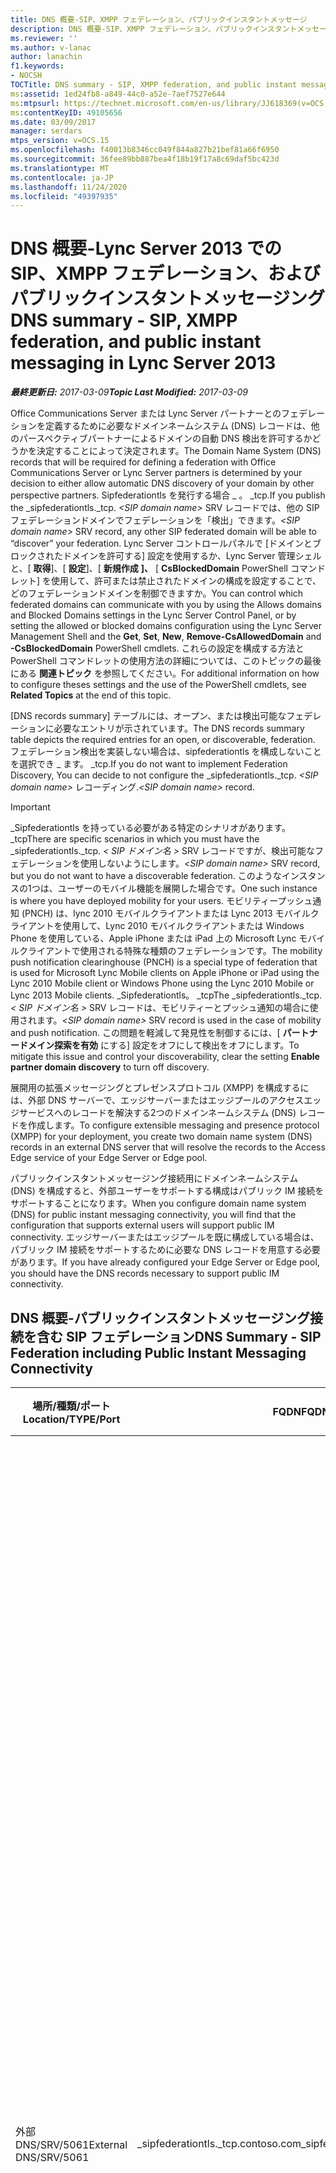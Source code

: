 ```yaml
---
title: DNS 概要-SIP、XMPP フェデレーション、パブリックインスタントメッセージ
description: DNS 概要-SIP、XMPP フェデレーション、パブリックインスタントメッセージ。
ms.reviewer: ''
ms.author: v-lanac
author: lanachin
f1.keywords:
- NOCSH
TOCTitle: DNS summary - SIP, XMPP federation, and public instant messaging
ms:assetid: 1ed24fb8-a849-44c0-a52e-7aef7527e644
ms:mtpsurl: https://technet.microsoft.com/en-us/library/JJ618369(v=OCS.15)
ms:contentKeyID: 49105656
ms.date: 03/09/2017
manager: serdars
mtps_version: v=OCS.15
ms.openlocfilehash: f40013b8346cc049f844a827b21bef81a66f6950
ms.sourcegitcommit: 36fee89bb887bea4f18b19f17a8c69daf5bc423d
ms.translationtype: MT
ms.contentlocale: ja-JP
ms.lasthandoff: 11/24/2020
ms.locfileid: "49397935"
---
```

# <a name="dns-summary---sip-xmpp-federation-and-public-instant-messaging-in-lync-server-2013"></a><span data-ttu-id="75103-103">DNS 概要-Lync Server 2013 での SIP、XMPP フェデレーション、およびパブリックインスタントメッセージング</span><span class="sxs-lookup"><span data-stu-id="75103-103">DNS summary - SIP, XMPP federation, and public instant messaging in Lync Server 2013</span></span>

<div data-xmlns="http://www.w3.org/1999/xhtml">

<div class="topic" data-xmlns="http://www.w3.org/1999/xhtml" data-msxsl="urn:schemas-microsoft-com:xslt" data-cs="https://msdn.microsoft.com/">

<div data-asp="https://msdn2.microsoft.com/asp">



</div>

<div id="mainSection">

<div id="mainBody"><span data-ttu-id="75103-104">

<span> </span></span><span class="sxs-lookup"><span data-stu-id="75103-104">

<span> </span></span></span>

<span data-ttu-id="75103-105">_**最終更新日:** 2017-03-09_</span><span class="sxs-lookup"><span data-stu-id="75103-105">_**Topic Last Modified:** 2017-03-09_</span></span>

<span data-ttu-id="75103-106">Office Communications Server または Lync Server パートナーとのフェデレーションを定義するために必要なドメインネームシステム (DNS) レコードは、他のパースペクティブパートナーによるドメインの自動 DNS 検出を許可するかどうかを決定することによって決定されます。</span><span class="sxs-lookup"><span data-stu-id="75103-106">The Domain Name System (DNS) records that will be required for defining a federation with Office Communications Server or Lync Server partners is determined by your decision to either allow automatic DNS discovery of your domain by other perspective partners.</span></span> <span data-ttu-id="75103-107">Sipfederationtls を発行する場合 \_ 。 \_tcp.</span><span class="sxs-lookup"><span data-stu-id="75103-107">If you publish the \_sipfederationtls.\_tcp.</span></span> <span data-ttu-id="75103-108">*\<SIP domain name\>* SRV レコードでは、他の SIP フェデレーションドメインでフェデレーションを「検出」できます。</span><span class="sxs-lookup"><span data-stu-id="75103-108">*\<SIP domain name\>* SRV record, any other SIP federated domain will be able to “discover” your federation.</span></span> <span data-ttu-id="75103-109">Lync Server コントロールパネルで [ドメインとブロックされたドメインを許可する] 設定を使用するか、Lync Server 管理シェルと、[ **取得**]、[ **設定**]、[ **新規作成** **]、** [ **CsBlockedDomain** PowerShell コマンドレット] を使用して、許可または禁止されたドメインの構成を設定することで、どのフェデレーションドメインを制御できますか。</span><span class="sxs-lookup"><span data-stu-id="75103-109">You can control which federated domains can communicate with you by using the Allows domains and Blocked Domains settings in the Lync Server Control Panel, or by setting the allowed or blocked domains configuration using the Lync Server Management Shell and the **Get**, **Set**, **New**, **Remove-CsAllowedDomain** and **-CsBlockedDomain** PowerShell cmdlets.</span></span> <span data-ttu-id="75103-110">これらの設定を構成する方法と PowerShell コマンドレットの使用方法の詳細については、このトピックの最後にある **関連トピック** を参照してください。</span><span class="sxs-lookup"><span data-stu-id="75103-110">For additional information on how to configure theses settings and the use of the PowerShell cmdlets, see **Related Topics** at the end of this topic.</span></span>

<span data-ttu-id="75103-111">[DNS records summary] テーブルには、オープン、または検出可能なフェデレーションに必要なエントリが示されています。</span><span class="sxs-lookup"><span data-stu-id="75103-111">The DNS records summary table depicts the required entries for an open, or discoverable, federation.</span></span> <span data-ttu-id="75103-112">フェデレーション検出を実装しない場合は、sipfederationtls を構成しないことを選択でき \_ ます。 \_tcp.</span><span class="sxs-lookup"><span data-stu-id="75103-112">If you do not want to implement Federation Discovery, You can decide to not configure the \_sipfederationtls.\_tcp.</span></span> <span data-ttu-id="75103-113">*\<SIP domain name\>* レコーディング.</span><span class="sxs-lookup"><span data-stu-id="75103-113">*\<SIP domain name\>* record.</span></span>

<div>


> [!IMPORTANT]
> <span data-ttu-id="75103-114">_Sipfederationtls を持っている必要がある特定のシナリオがあります。 _tcp</span><span class="sxs-lookup"><span data-stu-id="75103-114">There are specific scenarios in which you must have the _sipfederationtls._tcp.</span></span> <span data-ttu-id="75103-115"><EM> &lt; SIP ドメイン名 &gt; </EM> SRV レコードですが、検出可能なフェデレーションを使用しないようにします。</span><span class="sxs-lookup"><span data-stu-id="75103-115"><EM>&lt;SIP domain name&gt;</EM> SRV record, but you do not want to have a discoverable federation.</span></span> <span data-ttu-id="75103-116">このようなインスタンスの1つは、ユーザーのモバイル機能を展開した場合です。</span><span class="sxs-lookup"><span data-stu-id="75103-116">One such instance is where you have deployed mobility for your users.</span></span> <span data-ttu-id="75103-117">モビリティープッシュ通知 (PNCH) は、lync 2010 モバイルクライアントまたは Lync 2013 モバイルクライアントを使用して、Lync 2010 モバイルクライアントまたは Windows Phone を使用している、Apple iPhone または iPad 上の Microsoft Lync モバイルクライアントで使用される特殊な種類のフェデレーションです。</span><span class="sxs-lookup"><span data-stu-id="75103-117">The mobility push notification clearinghouse (PNCH) is a special type of federation that is used for Microsoft Lync Mobile clients on Apple iPhone or iPad using the Lync 2010 Mobile client or Windows Phone using the Lync 2010 Mobile or Lync 2013 Mobile clients.</span></span> <span data-ttu-id="75103-118">_Sipfederationtls。 _tcp</span><span class="sxs-lookup"><span data-stu-id="75103-118">The _sipfederationtls._tcp.</span></span> <span data-ttu-id="75103-119"><EM> &lt; SIP ドメイン名 &gt; </EM> SRV レコードは、モビリティーとプッシュ通知の場合に使用されます。</span><span class="sxs-lookup"><span data-stu-id="75103-119"><EM>&lt;SIP domain name&gt;</EM> SRV record is used in the case of mobility and push notification.</span></span> <span data-ttu-id="75103-120">この問題を軽減して発見性を制御するには、[ <STRONG>パートナードメイン探索を有効</STRONG> にする] 設定をオフにして検出をオフにします。</span><span class="sxs-lookup"><span data-stu-id="75103-120">To mitigate this issue and control your discoverability, clear the setting <STRONG>Enable partner domain discovery</STRONG> to turn off discovery.</span></span>



</div>

<span data-ttu-id="75103-121">展開用の拡張メッセージングとプレゼンスプロトコル (XMPP) を構成するには、外部 DNS サーバーで、エッジサーバーまたはエッジプールのアクセスエッジサービスへのレコードを解決する2つのドメインネームシステム (DNS) レコードを作成します。</span><span class="sxs-lookup"><span data-stu-id="75103-121">To configure extensible messaging and presence protocol (XMPP) for your deployment, you create two domain name system (DNS) records in an external DNS server that will resolve the records to the Access Edge service of your Edge Server or Edge pool.</span></span>

<span data-ttu-id="75103-122">パブリックインスタントメッセージング接続用にドメインネームシステム (DNS) を構成すると、外部ユーザーをサポートする構成はパブリック IM 接続をサポートすることになります。</span><span class="sxs-lookup"><span data-stu-id="75103-122">When you configure domain name system (DNS) for public instant messaging connectivity, you will find that the configuration that supports external users will support public IM connectivity.</span></span> <span data-ttu-id="75103-123">エッジサーバーまたはエッジプールを既に構成している場合は、パブリック IM 接続をサポートするために必要な DNS レコードを用意する必要があります。</span><span class="sxs-lookup"><span data-stu-id="75103-123">If you have already configured your Edge Server or Edge pool, you should have the DNS records necessary to support public IM connectivity.</span></span>

<div>

## <a name="dns-summary---sip-federation-including-public-instant-messaging-connectivity"></a><span data-ttu-id="75103-124">DNS 概要-パブリックインスタントメッセージング接続を含む SIP フェデレーション</span><span class="sxs-lookup"><span data-stu-id="75103-124">DNS Summary - SIP Federation including Public Instant Messaging Connectivity</span></span>


<table>
<colgroup>
<col style="width: 25%" />
<col style="width: 25%" />
<col style="width: 25%" />
<col style="width: 25%" />
</colgroup>
<thead>
<tr class="header">
<th><span data-ttu-id="75103-125">場所/種類/ポート</span><span class="sxs-lookup"><span data-stu-id="75103-125">Location/TYPE/Port</span></span></th>
<th><span data-ttu-id="75103-126">FQDN</span><span class="sxs-lookup"><span data-stu-id="75103-126">FQDN</span></span></th>
<th><span data-ttu-id="75103-127">IP アドレス/FQDN ホストレコード</span><span class="sxs-lookup"><span data-stu-id="75103-127">IP address/FQDN host record</span></span></th>
<th><span data-ttu-id="75103-128">マップ先/コメント</span><span class="sxs-lookup"><span data-stu-id="75103-128">Maps to/Comments</span></span></th>
</tr>
</thead>
<tbody>
<tr class="odd">
<td><p><span data-ttu-id="75103-129">外部 DNS/SRV/5061</span><span class="sxs-lookup"><span data-stu-id="75103-129">External DNS/SRV/5061</span></span></p></td>
<td><p><span data-ttu-id="75103-130">_sipfederationtls._tcp.contoso.com</span><span class="sxs-lookup"><span data-stu-id="75103-130">_sipfederationtls._tcp.contoso.com</span></span></p></td>
<td><p><span data-ttu-id="75103-131">sip.contoso.com</span><span class="sxs-lookup"><span data-stu-id="75103-131">sip.contoso.com</span></span></p></td>
<td><p><span data-ttu-id="75103-132">他の潜在的なフェデレーションパートナーとのフェデレーションを自動的に検出するには、アクセスエッジサービスの外部インターフェイスが必要です。また、"許可された SIP ドメイン" と呼ばれます (以前のリリースでは拡張フェデレーションと呼ばれます)。Lync を有効にしたユーザーがいるすべての SIP ドメインで、必要に応じて繰り返す</span><span class="sxs-lookup"><span data-stu-id="75103-132">Access Edge service external interface Required for automatic DNS discovery of your federation to other potential federation partners, and is known as “Allowed SIP Domains” (called enhanced federation in previous releases).Repeat as necessary for all SIP domains with Lync enabled users</span></span></p>



> [!IMPORTANT]
> <span data-ttu-id="75103-133">この SRV レコードは、モビリティとプッシュ通知のクリアリングハウスで必要です。</span><span class="sxs-lookup"><span data-stu-id="75103-133">This SRV record is required for mobility and the push notification clearing house.</span></span> <span data-ttu-id="75103-134">SIP ドメインが複数ある場合は、Lync モバイルクライアントを含むドメインごとに SRV レコードを作成して公開します。</span><span class="sxs-lookup"><span data-stu-id="75103-134">In cases where there is more than one SIP domain, create and publish an SRV record for each domain that will have Lync Mobile clients.</span></span> <span data-ttu-id="75103-135">展開でサポートされている SIP ドメインごとに、明示的な SRV レコードがない場合、プッシュ通知サービスと Apple プッシュ通知サービスが予期したとおりに動作しないことがあります。</span><span class="sxs-lookup"><span data-stu-id="75103-135">The Push Notification Service and Apple Push Notification service may not operate as expected if there is not an explicit SRV record for each SIP domain that the deployment supports.</span></span>

</td>
</tr>
</tbody>
</table>


</div>

<div>

## <a name="dns-summary---extensible-messaging-and-presence-protocol-xmpp"></a><span data-ttu-id="75103-136">DNS の概要-拡張可能なメッセージングとプレゼンスプロトコル (XMPP)</span><span class="sxs-lookup"><span data-stu-id="75103-136">DNS Summary - Extensible Messaging and Presence Protocol (XMPP)</span></span>


<table>
<colgroup>
<col style="width: 25%" />
<col style="width: 25%" />
<col style="width: 25%" />
<col style="width: 25%" />
</colgroup>
<thead>
<tr class="header">
<th><span data-ttu-id="75103-137">場所/種類/ポート</span><span class="sxs-lookup"><span data-stu-id="75103-137">Location/TYPE/Port</span></span></th>
<th><span data-ttu-id="75103-138">FQDN</span><span class="sxs-lookup"><span data-stu-id="75103-138">FQDN</span></span></th>
<th><span data-ttu-id="75103-139">IP アドレス/FQDN ホストレコード</span><span class="sxs-lookup"><span data-stu-id="75103-139">IP address/FQDN host record</span></span></th>
<th><span data-ttu-id="75103-140">マップ先/コメント</span><span class="sxs-lookup"><span data-stu-id="75103-140">Maps to/Comments</span></span></th>
</tr>
</thead>
<tbody>
<tr class="odd">
<td><p><span data-ttu-id="75103-141">外部 DNS/SRV/5269</span><span class="sxs-lookup"><span data-stu-id="75103-141">External DNS/SRV/5269</span></span></p></td>
<td><p><span data-ttu-id="75103-142">_xmpp-server._tcp.contoso.com</span><span class="sxs-lookup"><span data-stu-id="75103-142">_xmpp-server._tcp.contoso.com</span></span></p></td>
<td><p><span data-ttu-id="75103-143">xmpp.contoso.com</span><span class="sxs-lookup"><span data-stu-id="75103-143">xmpp.contoso.com</span></span></p></td>
<td><p><span data-ttu-id="75103-144">アクセスエッジサービスまたはエッジプールの XMPP プロキシ外部インターフェイス。グローバルポリシー、ユーザーが配置されているサイトポリシー、または Lync 対応ユーザーに適用されているユーザーポリシーを通じて、外部アクセスポリシーの構成を通じて、すべての内部 SIP ドメインで、必要に応じてこの手順を繰り返します。</span><span class="sxs-lookup"><span data-stu-id="75103-144">XMPP proxy external interface on the Access Edge service or Edge pool.Repeat as necessary for all internal SIP domains with Lync enabled users where contact with XMPP contacts is allowed through the configuration of the External Access Policy through a global policy, site policy where the user is located, or user policy applied to the Lync-enabled user.</span></span> <span data-ttu-id="75103-145">許可されている XMPP ドメインは、XMPP フェデレーションパートナーポリシーでも構成する必要があります。</span><span class="sxs-lookup"><span data-stu-id="75103-145">An allowed XMPP domain must also be configured in the XMPP Federated Partners policy.</span></span> <span data-ttu-id="75103-146">詳細については、 <strong>「</strong> 関連項目」を参照してください。</span><span class="sxs-lookup"><span data-stu-id="75103-146">See topics in <strong>See Also</strong> for additional details</span></span></p></td>
</tr>
<tr class="even">
<td><p><span data-ttu-id="75103-147">外部 DNS/A</span><span class="sxs-lookup"><span data-stu-id="75103-147">External DNS/A</span></span></p></td>
<td><p><span data-ttu-id="75103-148">xmpp.contoso.com (など)</span><span class="sxs-lookup"><span data-stu-id="75103-148">xmpp.contoso.com (for example)</span></span></p></td>
<td><p><span data-ttu-id="75103-149">エッジサーバーまたは XMPP プロキシをホストしているエッジプールのアクセスエッジサービスの IP アドレス</span><span class="sxs-lookup"><span data-stu-id="75103-149">IP address of Access Edge service on your Edge Server or Edge pool hosting XMPP proxy</span></span></p></td>
<td><p><span data-ttu-id="75103-150">XMPP プロキシサービスをホストしているアクセスエッジサービスまたはエッジプールへのポイント。</span><span class="sxs-lookup"><span data-stu-id="75103-150">Points to the Access Edge service or Edge pool that hosts the XMPP proxy service.</span></span> <span data-ttu-id="75103-151">通常、作成した SRV レコードは、このホスト (A または AAAA) レコードをポイントします。</span><span class="sxs-lookup"><span data-stu-id="75103-151">Typically, the SRV record that you create will point to this host (A or AAAA) record</span></span></p></td>
</tr>
</tbody>
</table>


</div>

<div>

## <a name="see-also"></a><span data-ttu-id="75103-152">関連項目</span><span class="sxs-lookup"><span data-stu-id="75103-152">See Also</span></span>


[<span data-ttu-id="75103-153">Lync Server 2013 XMPP フェデレーションのセットアップ</span><span class="sxs-lookup"><span data-stu-id="75103-153">Setting up XMPP federation in Lync Server 2013</span></span>](lync-server-2013-setting-up-xmpp-federation.md)  
[<span data-ttu-id="75103-154">Lync Server 2013 でプッシュ通知を構成する</span><span class="sxs-lookup"><span data-stu-id="75103-154">Configuring for push notifications in Lync Server 2013</span></span>](lync-server-2013-configuring-for-push-notifications.md)  
[<span data-ttu-id="75103-155">Lync Server 2013 でのフェデレーション パートナーの検出の有効化または無効化</span><span class="sxs-lookup"><span data-stu-id="75103-155">Enable or disable discovery of federation partners in Lync Server 2013</span></span>](lync-server-2013-enable-or-disable-discovery-of-federation-partners.md)  


[<span data-ttu-id="75103-156">Lync Server 2013 の外部ユーザー アクセスのシナリオ</span><span class="sxs-lookup"><span data-stu-id="75103-156">Scenarios for external user access in Lync Server 2013</span></span>](lync-server-2013-scenarios-for-external-user-access.md)  
[<span data-ttu-id="75103-157">Lync Server 2013 の DNS の要件を確認する</span><span class="sxs-lookup"><span data-stu-id="75103-157">Determine DNS requirements for Lync Server 2013</span></span>](lync-server-2013-determine-dns-requirements.md)  


[<span data-ttu-id="75103-158">Lync Server 2013 での組織の SIP フェデレーション ドメインの管理</span><span class="sxs-lookup"><span data-stu-id="75103-158">Manage SIP federated domains for your organization in Lync Server 2013</span></span>](lync-server-2013-manage-sip-federated-domains-for-your-organization.md)  
  

<span data-ttu-id="75103-159"></div>

</div>

<span> </span>

</div>

</div>

</span><span class="sxs-lookup"><span data-stu-id="75103-159"></div>

</div>

<span> </span>

</div>

</div>

</span></span></div>


